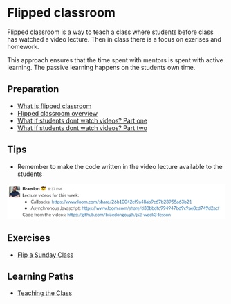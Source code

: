 # Flipped classroom

Flipped classroom is a way to teach a class where students before class has watched a video lecture. Then in class there is a focus on exerises and homework. 

This approach ensures that the time spent with mentors is spent with active learning. The passive learning happens on the students own time.

## Preparation

- [What is flipped classroom](https://www.panopto.com/blog/what-is-a-flipped-classroom/)
- [Flipped classroom overview](https://elearning.dtu.dk/TEACH/Flipped-Classroom)
- [What if students dont watch videos? Part one](https://www.youtube.com/watch?v=g1MKpyVPilI)
- [What if students dont watch videos? Part two](https://www.youtube.com/watch?v=g1MKpyVPilI)

## Tips
- Remember to make the code written in the video lecture available to the students 

![Flipped classroom slack post](./../assets/flipped-classroom-slack-post.PNG)

## Exercises

- [Flip a Sunday Class](./../exercises/flip-a-sunday-class.md)

## Learning Paths

- [Teaching the Class](../learning-paths/teaching-the-class.md)
